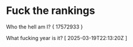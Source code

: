 # Fuck the rankings

Who the hell am I?
{ 17572933 }

What fucking year is it?
[ 2025-03-19T22:13:20Z ]
